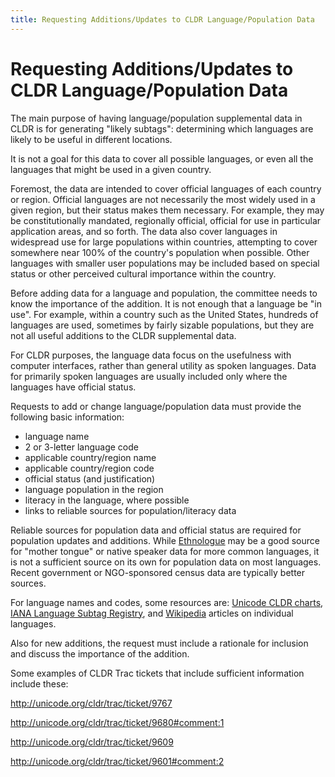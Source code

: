 ```yaml
---
title: Requesting Additions/Updates to CLDR Language/Population Data
---
```


# Requesting Additions/Updates to CLDR Language/Population Data

The main purpose of having language/population supplemental data in CLDR is for generating "likely subtags": determining which languages are likely to be useful in different locations.

It is not a goal for this data to cover all possible languages, or even all the languages that might be used in a given country.

Foremost, the data are intended to cover official languages of each country or region. Official languages are not necessarily the most widely used in a given region, but their status makes them necessary. For example, they may be constitutionally mandated, regionally official, official for use in particular application areas, and so forth. The data also cover languages in widespread use for large populations within countries, attempting to cover somewhere near 100% of the country's population when possible. Other languages with smaller user populations may be included based on special status or other perceived cultural importance within the country.

Before adding data for a language and population, the committee needs to know the importance of the addition. It is not enough that a language be "in use". For example, within a country such as the United States, hundreds of languages are used, sometimes by fairly sizable populations, but they are not all useful additions to the CLDR supplemental data.

For CLDR purposes, the language data focus on the usefulness with computer interfaces, rather than general utility as spoken languages. Data for primarily spoken languages are usually included only where the languages have official status.

Requests to add or change language/population data must provide the following basic information:

- language name
- 2 or 3-letter language code
- applicable country/region name
- applicable country/region code
- official status (and justification)
- language population in the region
- literacy in the language, where possible
- links to reliable sources for population/literacy data


Reliable sources for population data and official status are required for population updates and additions. While [Ethnologue](https://www.ethnologue.com/) may be a good source for "mother tongue" or native speaker data for more common languages, it is not a sufficient source on its own for population data on most languages. Recent government or NGO-sponsored census data are typically better sources.

For language names and codes, some resources are: [Unicode CLDR charts](https://www.unicode.org/cldr/charts/latest/), [IANA Language Subtag Registry](https://www.iana.org/assignments/language-subtag-registry/language-subtag-registry), and [Wikipedia](https://en.wikipedia.org/wiki/Main_Page) articles on individual languages.

Also for new additions, the request must include a rationale for inclusion and discuss the importance of the addition.

Some examples of CLDR Trac tickets that include sufficient information include these:

http://unicode.org/cldr/trac/ticket/9767

http://unicode.org/cldr/trac/ticket/9680#comment:1

http://unicode.org/cldr/trac/ticket/9609

http://unicode.org/cldr/trac/ticket/9601#comment:2

